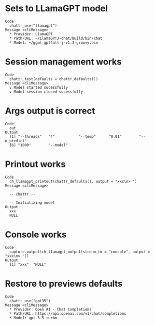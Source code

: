 # Sets to LLamaGPT model

    Code
      chattr_use("llamagpt")
    Message <cliMessage>
      * Provider: LlamaGPT
      * Path/URL: ~/LlamaGPTJ-chat/build/bin/chat
      * Model: ~/ggml-gpt4all-j-v1.3-groovy.bin

# Session management works

    Code
      chattr_test(defaults = chattr_defaults())
    Message <cliMessage>
      v Model started sucessfully
      v Model session closed sucessfully

# Args output is correct

    Code
      out
    Output
      [1] "--threads"   "4"           "--temp"      "0.01"        "--n_predict"
      [6] "1000"        "--model"    

# Printout works

    Code
      ch_llamagpt_printout(chattr_defaults(), output = "xxx\n> ")
    Message <cliMessage>
      
      -- chattr --
      
      -- Initializing model 
    Output
      xxx
      NULL

# Console works

    Code
      capture.output(ch_llamagpt_output(stream_to = "console", output = "xxx\n> "))
    Output
      [1] "xxx"  "NULL"

# Restore to previews defaults

    Code
      chattr_use("gpt35")
    Message <cliMessage>
      * Provider: Open AI - Chat Completions
      * Path/URL: https://api.openai.com/v1/chat/completions
      * Model: gpt-3.5-turbo

